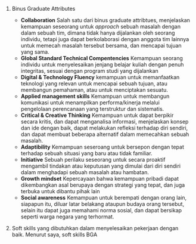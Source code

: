 
1. Binus Graduate Attributes
	- **Collaboration**
		Salah satu dari binus graduate attribtues, menjelaskan kemampuan seseorang untuk *approach* sebuah masalah dengan dalam sebuah tim, dimana tidak hanya dijalankan oleh seorang individu, tetapi juga dapat berkolaborasi dengan anggota tim lainnya untuk memecah masalah tersebut bersama, dan mencapai tujuan yang sama.
	- **Global Standard Technical Compentencies**
		Kemampuan seorang individu untuk menyelesaikan jenjang belajar kuliah dengan penuh integritas, sesuai dengan program studi yang dijalankan
	- **Digital & Technology Fluency**
		kemampuan untuk memanfaatkan teknologi yang relevan untuk mencapai sebuah tujuan, atau membangun pemahaman, atau untuk menciptakan sesuatu.
	- **Applied management skills**
		Kemampuan untuk membangun komunikasi untuk menampilkan performa/kinerja melalui pengelolaan perencanaan yang terstruktur dan sistematis.
	- **Critical & Creative Thinking**
		Kemampuan untuk dapat berpikir secara kritis, dan dapat menganalisa informasi, menjelaskan konsep dan ide dengan baik, dapat melakukan refleksi terhadap diri sendiri, dan dapat membuat beberapa alternatif dalam memecahkan sebuah masalah.
	- **Adaptibility**
		Kemampuan seseroang untuk bersepon dengan tepat terhadap sebuah situasi yang baru atau tidak familiar.
	- **Initiative**
		Sebuah perilaku seseorang untuk secara proaktif mengambil tindakan atau keputusan yang dimulai dari diri sendiri dalam menghadapi sebuah masalah atau hambatan.
	- **Growth mindset**
		Kepercayaan bahwa kemampuan pribadi dapat dikembangkan asal berupaya dengan strategi yang tepat, dan juga terbuka untuk dibantu pihak lain
	- **Social awareness**
		Kemampuan untuk berempati dengan orang lain, siapapun itu, diluar latar belakang ataupun budaya orang tersebut, selain itu dapat juga memahami norma sosial, dan dapat bersikap seperti warga negara yang terhormat.


2. Soft skills yang dibutuhkan dalam menyelesaikan pekerjaan dengan baik.
	Menurut saya, soft skills BGA 